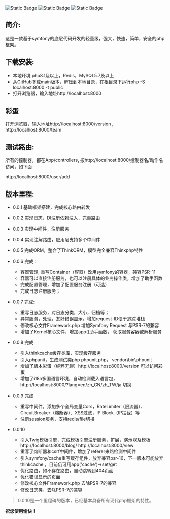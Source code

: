 ![Static Badge](https://img.shields.io/badge/%3E%3Dphp-8.1-green)    ![Static Badge](https://img.shields.io/badge/MIT-License-blue)  ![Static Badge](https://img.shields.io/badge/Symfony_7-green)


## 简介:
这是一款基于symfony的底层代码开发的轻量级，强大，快速，简单，安全的php框架。

## 下载安装:
- 本地环境:php8.1及以上，Redis，MySQL5.7及以上
-  从GitHub下载main版本，解压到本地目录，在根目录下运行php -S localhost:8000 -t public
- 打开浏览器，输入地址http://localhost:8000

## 彩蛋
打开浏览器，输入地址http://localhost:8000/version ,
http://localhost:8000/team


## 测试路由:
所有的控制器，都在App/controllers, 按http://localhost:8000/控制器名/动作名  访问，如下面

http://localhost:8000/user/add


## 版本里程:
- 0.0.1 基础框架搭建，完成核心路由转发

- 0.0.2 实现日志，DI注册依赖注入，完善路由

- 0.0.3 实现中间件，注册服务

- 0.0.4 实现注解路由，应用层支持多个中间件

- 0.0.5 完成ORM，整合了ThinkORM，模型完全兼容Thinkphp特性

- 0.0.6 完成：
	- 容器管理, 重写Container（容器）改用symfony的容器，兼容PSR-11
	- 容器可以直接注册服务，也可以注册具体的业务操作类，增加了助手函数
	- 完成配置管理，增加了配置服务注册（可选）
	- 完成日志注册服务；
- 0.0.7 完成:
	-  重写日志服务，对日志分类，大小，归档等；
	-  异常服务，处理，友好错误显示，增加request-ID便于追踪堆栈
	-  修改核心文件Framework.php 增加Symfony Request 与PSR-7的兼容
	-  增加了Kernel核心文件，增加app()助手函数， 获取服务容器或解析服务
- 0.0.8 完成
	- 引入thinkcache缓存类库，实现缓存服务
	- 引入phpunit，生成测试类php phpunit.php， vendor\bin\phpunit
	- 增加了版本彩蛋（纯粹无聊）http://localhost:8000/version 可以访问彩蛋
	- 增加了i18n多国语言环境，自动检测载入语言包，http://localhost:8000/?lang=en/zh_CN/zh_TW/ja 切换
- 0.0.9 完成
	- 重写中间件，添加多个全局变量Cors，RateLimiter（限流器）、CircuitBreaker（熔断器）、XSS过滤，IP Block（IP拦截）等
	- 注册session服务，支持redis/file切换
- 0.0.10
	- 引入Twig模板引擎，完成模板引擎注册服务，扩展，演示以及模板 http://localhost:8000/blog/ http://localhost:8000/view
	- 重写了熔断器和csrf中间件，增加了referer来路检测中间件
	- 引入symfony/cache重写缓存组件，放弃兼容psr-16，下一版本可能放弃thinkcache ，目前仍可用app('cache')->set/get
	- 优化路由，如不存在路由，自动跳转到404页面
	- 优化错误显示的页面
	- 修改核心文件Framework.php 去除PSR-7的兼容
	- 修改日志类，去除PSR-7的兼容
> 0.0.10是一个里程碑的版本，已经基本具备所有现代php框架的特性。


**祝您使用愉快！**
